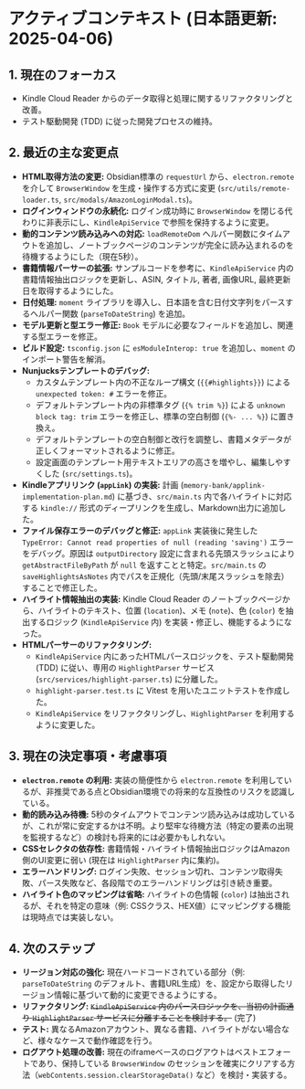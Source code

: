 # アクティブコンテキスト (日本語更新: 2025-04-06)

## 1. 現在のフォーカス

*   Kindle Cloud Reader からのデータ取得と処理に関するリファクタリングと改善。
*   テスト駆動開発 (TDD) に従った開発プロセスの維持。

## 2. 最近の主な変更点

*   **HTML取得方法の変更:** Obsidian標準の `requestUrl` から、`electron.remote` を介して `BrowserWindow` を生成・操作する方式に変更 (`src/utils/remote-loader.ts`, `src/modals/AmazonLoginModal.ts`)。
*   **ログインウィンドウの永続化:** ログイン成功時に `BrowserWindow` を閉じる代わりに非表示にし、`KindleApiService` で参照を保持するように変更。
*   **動的コンテンツ読み込みへの対応:** `loadRemoteDom` ヘルパー関数にタイムアウトを追加し、ノートブックページのコンテンツが完全に読み込まれるのを待機するようにした（現在5秒）。
*   **書籍情報パーサーの拡張:** サンプルコードを参考に、`KindleApiService` 内の書籍情報抽出ロジックを更新し、ASIN, タイトル, 著者, 画像URL, 最終更新日を取得するようにした。
*   **日付処理:** `moment` ライブラリを導入し、日本語を含む日付文字列をパースするヘルパー関数 (`parseToDateString`) を追加。
*   **モデル更新と型エラー修正:** `Book` モデルに必要なフィールドを追加し、関連する型エラーを修正。
*   **ビルド設定:** `tsconfig.json` に `esModuleInterop: true` を追加し、`moment` のインポート警告を解消。
*   **Nunjucksテンプレートのデバッグ:**
    *   カスタムテンプレート内の不正なループ構文 (`{{#highlights}}`) による `unexpected token: #` エラーを修正。
    *   デフォルトテンプレート内の非標準タグ (`{% trim %}`) による `unknown block tag: trim` エラーを修正し、標準の空白制御 (`{%- ... %}`) に置き換え。
    *   デフォルトテンプレートの空白制御と改行を調整し、書籍メタデータが正しくフォーマットされるように修正。
    *   設定画面のテンプレート用テキストエリアの高さを増やし、編集しやすくした (`src/settings.ts`)。
*   **Kindleアプリリンク (`appLink`) の実装:** 計画 (`memory-bank/applink-implementation-plan.md`) に基づき、`src/main.ts` 内で各ハイライトに対応する `kindle://` 形式のディープリンクを生成し、Markdown出力に追加した。
*   **ファイル保存エラーのデバッグと修正:** `appLink` 実装後に発生した `TypeError: Cannot read properties of null (reading 'saving')` エラーをデバッグ。原因は `outputDirectory` 設定に含まれる先頭スラッシュにより `getAbstractFileByPath` が `null` を返すことと特定。`src/main.ts` の `saveHighlightsAsNotes` 内でパスを正規化（先頭/末尾スラッシュを除去）することで修正した。
*   **ハイライト情報抽出の実装:** Kindle Cloud Reader のノートブックページから、ハイライトのテキスト、位置 (`location`)、メモ (`note`)、色 (`color`) を抽出するロジック (`KindleApiService` 内) を実装・修正し、機能するようになった。
*   **HTMLパーサーのリファクタリング:**
    *   `KindleApiService` 内にあったHTMLパースロジックを、テスト駆動開発 (TDD) に従い、専用の `HighlightParser` サービス (`src/services/highlight-parser.ts`) に分離した。
    *   `highlight-parser.test.ts` に Vitest を用いたユニットテストを作成した。
    *   `KindleApiService` をリファクタリングし、`HighlightParser` を利用するように変更した。

## 3. 現在の決定事項・考慮事項

*   **`electron.remote` の利用:** 実装の簡便性から `electron.remote` を利用しているが、非推奨である点とObsidian環境での将来的な互換性のリスクを認識している。
*   **動的読み込み待機:** 5秒のタイムアウトでコンテンツ読み込みは成功しているが、これが常に安定するかは不明。より堅牢な待機方法（特定の要素の出現を監視するなど）の検討も将来的には必要かもしれない。
*   **CSSセレクタの依存性:** 書籍情報・ハイライト情報抽出ロジックはAmazon側のUI変更に弱い (現在は `HighlightParser` 内に集約)。
*   **エラーハンドリング:** ログイン失敗、セッション切れ、コンテンツ取得失敗、パース失敗など、各段階でのエラーハンドリングは引き続き重要。
*   **ハイライト色のマッピングは省略:** ハイライトの色情報 (`color`) は抽出されるが、それを特定の意味（例: CSSクラス、HEX値）にマッピングする機能は現時点では実装しない。

## 4. 次のステップ

*   **リージョン対応の強化:** 現在ハードコードされている部分（例: `parseToDateString` のデフォルト、書籍URL生成）を、設定から取得したリージョン情報に基づいて動的に変更できるようにする。
*   **リファクタリング:** ~~`KindleApiService` 内のパースロジックを、当初の計画通り `HighlightParser` サービスに分離することを検討する。~~ (完了)
*   **テスト:** 異なるAmazonアカウント、異なる書籍、ハイライトがない場合など、様々なケースで動作確認を行う。
*   **ログアウト処理の改善:** 現在のiframeベースのログアウトはベストエフォートであり、保持している `BrowserWindow` のセッションを確実にクリアする方法（`webContents.session.clearStorageData()` など）を検討・実装する。
